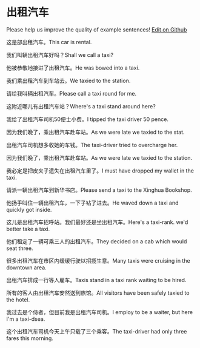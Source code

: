 # 出租汽车

Please help us improve the quality of example sentences! [Edit on Github](https://github.com/jiyushe/jiyu-example-sentence-source/blob/main/chinese/chuzuqiche.md)

<p><span class="chinese">这是部出租汽车。</span><span class="english">This car is rental.</span></p>

<p><span class="chinese">我们叫辆出租汽车好吗？</span><span class="english">Shall we call a taxi?</span></p>

<p><span class="chinese">他被恭敬地接进了出租汽车。</span><span class="english">He was bowed into a taxi.</span></p>

<p><span class="chinese">我们乘出租汽车到车站去。</span><span class="english">We taxied to the station.</span></p>

<p><span class="chinese">请给我叫辆出租汽车。</span><span class="english">Please call a taxi round for me.</span></p>

<p><span class="chinese">这附近哪儿有出租汽车站？</span><span class="english">Where's a taxi stand around here?</span></p>

<p><span class="chinese">我给了出租汽车司机50便士小费。</span><span class="english">I tipped the taxi driver 50 pence.</span></p>

<p><span class="chinese">因为我们晚了，乘出租汽车赴车站。</span><span class="english">As we were late we taxied to the stat.</span></p>

<p><span class="chinese">出租汽车司机想多收她的车钱。</span><span class="english">The taxi-driver tried to overcharge her.</span></p>

<p><span class="chinese">因为我们晚了，乘出租汽车赴车站。</span><span class="english">As we were late we taxied to the station.</span></p>

<p><span class="chinese">我必定是把皮夹子遗失在出租汽车里了。</span><span class="english">I must have dropped my wallet in the taxi.</span></p>

<p><span class="chinese">请派一辆出租汽车到新华书店。</span><span class="english">Please send a taxi to the Xinghua Bookshop.</span></p>

<p><span class="chinese">他扬手叫住一辆出租汽车，一下子钻了进去。</span><span class="english">He waved down a taxi and quickly got inside.</span></p>

<p><span class="chinese">这儿是出租汽车招呼站。我们最好还是坐出租汽车。</span><span class="english">Here's a taxi-rank. we'd better take a taxi.</span></p>

<p><span class="chinese">他们租定了一辆可乘三人的出租汽车。</span><span class="english">They decided on a cab which would seat three.</span></p>

<p><span class="chinese">很多出租汽车在市区内缓缓行驶以招揽生意。</span><span class="english">Many taxis were cruising in the downtown area.</span></p>

<p><span class="chinese">出租汽车排成一行等人雇车。</span><span class="english">Taxis stand in a taxi rank waiting to be hired.</span></p>

<p><span class="chinese">所有的客人由出租汽车安然送到旅馆。</span><span class="english">All visitors have been safely taxied to the hotel.</span></p>

<p><span class="chinese">我过去是个侍者，但目前我是出租汽车司机。</span><span class="english">I employ to be a waiter, but here I'm a taxi-dsea.</span></p>

<p><span class="chinese">这个出租汽车司机今天上午只载了三个乘客。</span><span class="english">The taxi-driver had only three fares this morning.</span></p>

